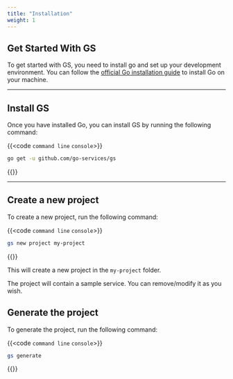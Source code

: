 ```yaml
---
title: "Installation"
weight: 1
---
```


## Get Started With GS

To get started with GS, you need to install go and set up your development environment. You can follow the [official Go installation guide](https://golang.org/doc/install) to install Go on your machine.

---


## Install GS
Once you have installed Go, you can install GS by running the following command:

{{<code `command line` `console`>}}

```bash
go get -u github.com/go-services/gs
```

{{</code>}}

---

## Create a new project

To create a new project, run the following command:

{{<code `command line` `console`>}}

```bash
gs new project my-project
```

{{</code>}}

This will create a new project in the `my-project` folder.

The project will contain a sample service. You can remove/modify it as you wish.

## Generate the project

To generate the project, run the following command:

{{<code `command line` `console`>}}

```bash
gs generate
```
{{</code>}}

